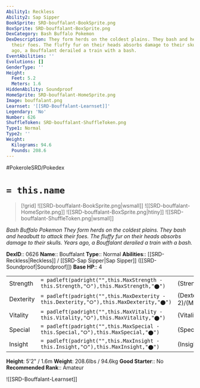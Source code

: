 ```yaml
---
Ability1: Reckless
Ability2: Sap Sipper
BookSprite: SRD-bouffalant-BookSprite.png
BoxSprite: SRD-bouffalant-BoxSprite.png
DexCategory: Bash Buffalo Pokemon
DexDescription: They form herds on the coldest plains. They bash and headbutt to attack
  their foes. The fluffy fur on their heads absorbs damage to their skulls. Years
  ago, a Bouffalant derailed a train with a bash.
EventAbilities: ''
Evolutions: []
GenderType: ''
Height:
  Feet: 5.2
  Meters: 1.6
HiddenAbility: Soundproof
HomeSprite: SRD-bouffalant-HomeSprite.png
Image: bouffalant.png
Learnset: '[[SRD-Bouffalant-Learnset]]'
Legendary: 'No'
Number: 626
ShuffleToken: SRD-bouffalant-ShuffleToken.png
Type1: Normal
Type2: ''
Weight:
  Kilograms: 94.6
  Pounds: 208.6
---
```


#PokeroleSRD/Pokedex

# `= this.name`

> [!grid]
> ![[SRD-bouffalant-BookSprite.png|wsmall]]
> ![[SRD-bouffalant-HomeSprite.png]]
> ![[SRD-bouffalant-BoxSprite.png|htiny]]
> ![[SRD-bouffalant-ShuffleToken.png|wsmall]]


*Bash Buffalo Pokemon*
*They form herds on the coldest plains. They bash and headbutt to attack their foes. The fluffy fur on their heads absorbs damage to their skulls. Years ago, a Bouffalant derailed a train with a bash.*

**DexID**:: 0626
**Name**:: Bouffalant
**Type**:: Normal
**Abilities**:: [[SRD-Reckless|Reckless]] / [[SRD-Sap Sipper|Sap Sipper]] ([[SRD-Soundproof|Soundproof]])
**Base HP**:: 4

|           |                                                                                        |                                          |
| --------- | -------------------------------------------------------------------------------------- | ---------------------------------------- |
| Strength  | `= padleft(padright("",this.MaxStrength - this.Strength,"⭘"),this.MaxStrength,"⬤")`    | (Strength::3)/(MaxStrength::6)   |
| Dexterity | `= padleft(padright("",this.MaxDexterity - this.Dexterity,"⭘"),this.MaxDexterity,"⬤")` | (Dexterity:: 2)/(MaxDexterity::4) |
| Vitality  | `= padleft(padright("",this.MaxVitality - this.Vitality,"⭘"),this.MaxVitality,"⬤")`    | (Vitality::3)/(MaxVitality::6)   |
| Special   | `= padleft(padright("",this.MaxSpecial - this.Special,"⭘"),this.MaxSpecial,"⬤")`       | (Special::1)/(MaxSpecial::3)     |
| Insight   | `= padleft(padright("",this.MaxInsight - this.Insight,"⭘"),this.MaxInsight,"⬤")`       | (Insight::3)/(MaxInsight::6)     |

**Height**: 5'2" / 1.6m
**Weight**: 208.6lbs / 94.6kg
**Good Starter**:: No
**Recommended Rank**:: Amateur

![[SRD-Bouffalant-Learnset]]